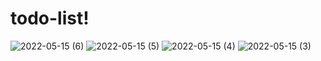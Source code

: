 # todo-list!
 ![2022-05-15 (6)](https://user-images.githubusercontent.com/54276326/168481934-9697cbee-105a-41b3-b42c-48738c5a9f75.png)
![2022-05-15 (5)](https://user-images.githubusercontent.com/54276326/168481937-541521ed-3221-45e2-86b3-fcf2b7f984d6.png)
![2022-05-15 (4)](https://user-images.githubusercontent.com/54276326/168481941-3fc94609-37e8-4e92-8572-d47363501083.png)
![2022-05-15 (3)](https://user-images.githubusercontent.com/54276326/168481946-e194f345-ada8-4b49-823a-8bbb2776ff49.png)
